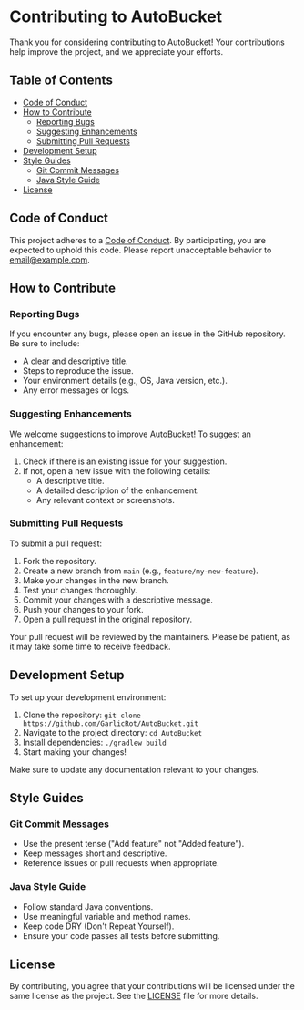 # Contributing to AutoBucket

Thank you for considering contributing to AutoBucket! Your contributions help improve the project, and we appreciate your efforts.

## Table of Contents

- [Code of Conduct](#code-of-conduct)
- [How to Contribute](#how-to-contribute)
  - [Reporting Bugs](#reporting-bugs)
  - [Suggesting Enhancements](#suggesting-enhancements)
  - [Submitting Pull Requests](#submitting-pull-requests)
- [Development Setup](#development-setup)
- [Style Guides](#style-guides)
  - [Git Commit Messages](#git-commit-messages)
  - [Java Style Guide](#java-style-guide)
- [License](#license)

## Code of Conduct

This project adheres to a [Code of Conduct](CODE_OF_CONDUCT.md). By participating, you are expected to uphold this code. Please report unacceptable behavior to [email@example.com](mailto:email@example.com).

## How to Contribute

### Reporting Bugs

If you encounter any bugs, please open an issue in the GitHub repository. Be sure to include:

- A clear and descriptive title.
- Steps to reproduce the issue.
- Your environment details (e.g., OS, Java version, etc.).
- Any error messages or logs.

### Suggesting Enhancements

We welcome suggestions to improve AutoBucket! To suggest an enhancement:

1. Check if there is an existing issue for your suggestion.
2. If not, open a new issue with the following details:
   - A descriptive title.
   - A detailed description of the enhancement.
   - Any relevant context or screenshots.

### Submitting Pull Requests

To submit a pull request:

1. Fork the repository.
2. Create a new branch from `main` (e.g., `feature/my-new-feature`).
3. Make your changes in the new branch.
4. Test your changes thoroughly.
5. Commit your changes with a descriptive message.
6. Push your changes to your fork.
7. Open a pull request in the original repository.

Your pull request will be reviewed by the maintainers. Please be patient, as it may take some time to receive feedback.

## Development Setup

To set up your development environment:

1. Clone the repository: `git clone https://github.com/GarlicRot/AutoBucket.git`
2. Navigate to the project directory: `cd AutoBucket`
3. Install dependencies: `./gradlew build`
4. Start making your changes!

Make sure to update any documentation relevant to your changes.

## Style Guides

### Git Commit Messages

- Use the present tense ("Add feature" not "Added feature").
- Keep messages short and descriptive.
- Reference issues or pull requests when appropriate.

### Java Style Guide

- Follow standard Java conventions.
- Use meaningful variable and method names.
- Keep code DRY (Don't Repeat Yourself).
- Ensure your code passes all tests before submitting.

## License

By contributing, you agree that your contributions will be licensed under the same license as the project. See the [LICENSE](LICENSE) file for more details.

